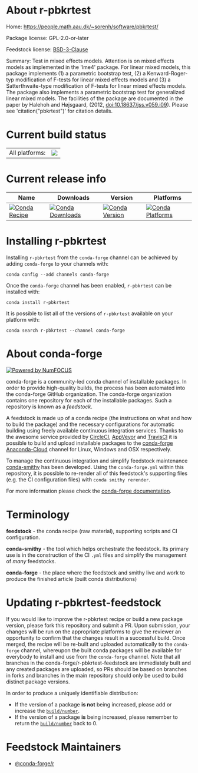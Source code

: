 About r-pbkrtest
================

Home: https://people.math.aau.dk/~sorenh/software/pbkrtest/

Package license: GPL-2.0-or-later

Feedstock license: [BSD-3-Clause](https://github.com/conda-forge/r-pbkrtest-feedstock/blob/master/LICENSE.txt)

Summary: Test in mixed effects models. Attention is on mixed effects models as implemented in the 'lme4' package. For linear mixed models, this package implements (1) a parametric bootstrap test, (2) a Kenward-Roger-typ modification of F-tests for linear mixed effects models and (3) a Satterthwaite-type modification of F-tests for linear mixed effects models. The package also implements a parametric bootstrap test for generalized linear mixed models.  The facilities of the package are documented in the paper by Halehoh and Højsgaard, (2012, <doi:10.18637/jss.v059.i09>).  Please see 'citation("pbkrtest")' for citation details.

Current build status
====================


<table><tr><td>All platforms:</td>
    <td>
      <a href="https://dev.azure.com/conda-forge/feedstock-builds/_build/latest?definitionId=1428&branchName=master">
        <img src="https://dev.azure.com/conda-forge/feedstock-builds/_apis/build/status/r-pbkrtest-feedstock?branchName=master">
      </a>
    </td>
  </tr>
</table>

Current release info
====================

| Name | Downloads | Version | Platforms |
| --- | --- | --- | --- |
| [![Conda Recipe](https://img.shields.io/badge/recipe-r--pbkrtest-green.svg)](https://anaconda.org/conda-forge/r-pbkrtest) | [![Conda Downloads](https://img.shields.io/conda/dn/conda-forge/r-pbkrtest.svg)](https://anaconda.org/conda-forge/r-pbkrtest) | [![Conda Version](https://img.shields.io/conda/vn/conda-forge/r-pbkrtest.svg)](https://anaconda.org/conda-forge/r-pbkrtest) | [![Conda Platforms](https://img.shields.io/conda/pn/conda-forge/r-pbkrtest.svg)](https://anaconda.org/conda-forge/r-pbkrtest) |

Installing r-pbkrtest
=====================

Installing `r-pbkrtest` from the `conda-forge` channel can be achieved by adding `conda-forge` to your channels with:

```
conda config --add channels conda-forge
```

Once the `conda-forge` channel has been enabled, `r-pbkrtest` can be installed with:

```
conda install r-pbkrtest
```

It is possible to list all of the versions of `r-pbkrtest` available on your platform with:

```
conda search r-pbkrtest --channel conda-forge
```


About conda-forge
=================

[![Powered by NumFOCUS](https://img.shields.io/badge/powered%20by-NumFOCUS-orange.svg?style=flat&colorA=E1523D&colorB=007D8A)](http://numfocus.org)

conda-forge is a community-led conda channel of installable packages.
In order to provide high-quality builds, the process has been automated into the
conda-forge GitHub organization. The conda-forge organization contains one repository
for each of the installable packages. Such a repository is known as a *feedstock*.

A feedstock is made up of a conda recipe (the instructions on what and how to build
the package) and the necessary configurations for automatic building using freely
available continuous integration services. Thanks to the awesome service provided by
[CircleCI](https://circleci.com/), [AppVeyor](https://www.appveyor.com/)
and [TravisCI](https://travis-ci.com/) it is possible to build and upload installable
packages to the [conda-forge](https://anaconda.org/conda-forge)
[Anaconda-Cloud](https://anaconda.org/) channel for Linux, Windows and OSX respectively.

To manage the continuous integration and simplify feedstock maintenance
[conda-smithy](https://github.com/conda-forge/conda-smithy) has been developed.
Using the ``conda-forge.yml`` within this repository, it is possible to re-render all of
this feedstock's supporting files (e.g. the CI configuration files) with ``conda smithy rerender``.

For more information please check the [conda-forge documentation](https://conda-forge.org/docs/).

Terminology
===========

**feedstock** - the conda recipe (raw material), supporting scripts and CI configuration.

**conda-smithy** - the tool which helps orchestrate the feedstock.
                   Its primary use is in the construction of the CI ``.yml`` files
                   and simplify the management of *many* feedstocks.

**conda-forge** - the place where the feedstock and smithy live and work to
                  produce the finished article (built conda distributions)


Updating r-pbkrtest-feedstock
=============================

If you would like to improve the r-pbkrtest recipe or build a new
package version, please fork this repository and submit a PR. Upon submission,
your changes will be run on the appropriate platforms to give the reviewer an
opportunity to confirm that the changes result in a successful build. Once
merged, the recipe will be re-built and uploaded automatically to the
`conda-forge` channel, whereupon the built conda packages will be available for
everybody to install and use from the `conda-forge` channel.
Note that all branches in the conda-forge/r-pbkrtest-feedstock are
immediately built and any created packages are uploaded, so PRs should be based
on branches in forks and branches in the main repository should only be used to
build distinct package versions.

In order to produce a uniquely identifiable distribution:
 * If the version of a package **is not** being increased, please add or increase
   the [``build/number``](https://docs.conda.io/projects/conda-build/en/latest/resources/define-metadata.html#build-number-and-string).
 * If the version of a package **is** being increased, please remember to return
   the [``build/number``](https://docs.conda.io/projects/conda-build/en/latest/resources/define-metadata.html#build-number-and-string)
   back to 0.

Feedstock Maintainers
=====================

* [@conda-forge/r](https://github.com/conda-forge/r/)

